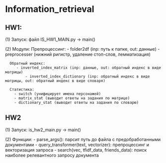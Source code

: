 # Information_retrieval
## HW1:

(1) Запуск: файл IS_HW1_MAIN.py -> main()

(2) Модули:	
	  Препроцессинг:
	    - folder2df (inp: путь к папке, out: данные)
	    - preprocesser (нижний ригистр, удаление стоп-слов, лемматизация)

	  Обратный индекс:
	     - inverted_index_matrix (inp: данные, out: обратный индекс в виде матрицы)
       	     - inverted_index_dictionary (inp: обратный индекс в виде матрицы, out: обратный индекс в виде словаря)

	  Статистика:
	    - switch (унифицирует имена персонажей)
	    - matrix_stat (выводит ответы на задания по матрице)
	    - dictionary_stat (выводит ответы на задания по словарю)
  
  ## HW2
  
  (1) Запуск: is_hw2_main.py -> main()
  
  (2) Функции:
      - parse_args(): парсит путь до файла с предобработанными документами
      - query_transformer(text, vectorizer): препроцессинг и векторизация запроса
      - search(vec, tfidf_data, friends_data): поиск наиболее релевантного запросу документа
